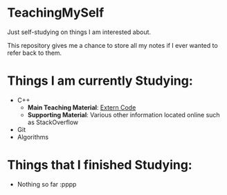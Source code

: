 # TeachingMySelf

Just self-studying on things I am interested about. 

This repository gives me a chance to store all my notes if I ever wanted to refer back to them. 

# Things I am currently Studying:
- C++
	- **Main Teaching Material**: [Extern Code](https://www.youtube.com/watch?v=mUQZ1qmKlLY)
	- **Supporting Material**: Various other information located online such as StackOverflow
- Git
- Algorithms

# Things that I finished Studying:
- Nothing so far :pppp

